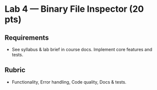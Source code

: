 # Lab 4 — Binary File Inspector (20 pts)

## Requirements
- See syllabus & lab brief in course docs. Implement core features and tests.

## Rubric
- Functionality, Error handling, Code quality, Docs & tests.
